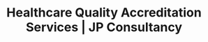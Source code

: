 ---
layout: service-detail.njk
title: "Healthcare Quality Accreditation Services | JP Consultancy"
description: "JP Consultancy provides comprehensive healthcare quality accreditation services—from gap analysis and compliance assessment to certification preparation and ongoing quality management—ensuring your facility meets international standards."
hero:
  title: "Healthcare Quality Accreditation"
  subtitle: "Achieve international healthcare standards through comprehensive quality management and accreditation support."
  background: "/assets/images/background service.jpg"
why_choose:
  title: "Why Choose JP Consultancy for Quality & Accreditation"
  points:
    - icon: "certification"
      title: "Accreditation Experts"
      description: "Our team includes former NABH/NABL assessors with insider knowledge of accreditation processes."
    - icon: "compliance"
      title: "Regulatory Mastery"
      description: "We navigate complex healthcare regulations with precision, ensuring 100% compliance."
    - icon: "excellence"
      title: "Quality Culture"
      description: "We don't just implement standards—we build sustainable quality cultures that last."
    - icon: "success"
      title: "Proven Track Record"
      description: "95% success rate in achieving accreditation within targeted timelines."
core_services:
  title: "Our Core Quality Accreditation Services"
  background: "/assets/images/services_background.jpg"
  matrix_layout: true
  services:
    - type: "text"
      icon: "assessment"
      title: "Gap Analysis & Assessment"
      description: "Comprehensive evaluation of current practices against accreditation standards."
    - type: "image"
      image: "/assets/images/project1.jpg"
      alt: "Gap Analysis Process"
    - type: "text"
      icon: "quality"
      title: "Quality Management System"
      description: "Development and implementation of robust quality management frameworks."
    - type: "image"
      image: "/assets/images/project2.jpg"
      alt: "Quality Management"
    - type: "text"
      icon: "documentation"
      title: "Documentation & SOPs"
      description: "Creation of standardized operating procedures and quality documentation."
    - type: "image"
      image: "/assets/images/project3.jpg"
      alt: "Documentation Process"
    - type: "text"
      icon: "training"
      title: "Staff Training & Awareness"
      description: "Comprehensive training programs for quality standards and best practices."
    - type: "image"
      image: "/assets/images/Approach.jpg"
      alt: "Staff Training"
    - type: "text"
      icon: "audit"
      title: "Internal Audits & Mock Surveys"
      description: "Regular internal audits and mock accreditation surveys for readiness assessment."
approach:
  title: "Our Quality Accreditation Approach"
  content: "Evidence Based Approach"
  timeline: true
  steps:
    - number: "01"
      title: "Initial Assessment & Gap Analysis"
      description: "Comprehensive evaluation of current quality practices and identification of gaps against accreditation standards"
      icon: "assessment"
    - number: "02"
      title: "Quality System Design"
      description: "Development of customized quality management system aligned with accreditation requirements"
      icon: "design"
    - number: "03"
      title: "Documentation Development"
      description: "Creation of comprehensive SOPs, policies, and quality documentation framework"
      icon: "documentation"
    - number: "04"
      title: "Implementation & Training"
      description: "Roll-out of quality systems with extensive staff training and awareness programs"
      icon: "training"
    - number: "05"
      title: "Internal Audits & Mock Surveys"
      description: "Conducting regular internal audits and mock accreditation surveys to ensure readiness"
      icon: "audit"
    - number: "06"
      title: "Certification & Continuous Improvement"
      description: "Support during final survey and establishment of continuous improvement processes"
      icon: "improvement"
deliverables:
  title: "What You Get With Our Quality Accreditation Services"
  items:
    - title: "Gap Analysis Report"
      description: "Detailed assessment of current practices against accreditation standards"
      icon: "assessment"
    - title: "Quality Management System"
      description: "Complete quality management framework with policies and procedures"
      icon: "system"
    - title: "Standard Operating Procedures"
      description: "Comprehensive SOPs for all critical processes and departments"
      icon: "sops"
    - title: "Training Materials & Programs"
      description: "Customized training modules and awareness programs for staff"
      icon: "training"
    - title: "Internal Audit Reports"
      description: "Regular audit reports with corrective action plans and progress tracking"
      icon: "audit"
cta:
  title: "Elevate Your Healthcare Standards"
  subtitle: "Quality accreditation is not just about certification—it's about building a culture of excellence that improves patient outcomes and operational efficiency. Let JP Consultancy guide your journey to international healthcare standards."
  buttons:
    - text: "Contact Us"
      link: "/contact"
      style: "primary"
    - text: "Schedule a Call"
      link: "/contact"
      style: "secondary"
--- 